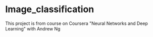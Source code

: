 # Image_classification
This project is from course on Coursera "Neural Networks and Deep Learning" with Andrew Ng
